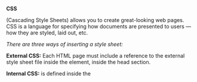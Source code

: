 **CSS**

(Cascading Style Sheets) allows you to create great-looking web pages.
CSS is a language for specifying how documents are presented to users — how they are styled, laid out, etc.

*There are three ways of inserting a style sheet:*

**External CSS:** Each HTML page must include a reference to the external style sheet file inside the <link> element, inside the head section.

**Internal CSS:** is defined inside the <style> element, inside the head section.

**Inline CSS:** to use inline styles, add the style attribute to the relevant element. The style attribute can contain any CSS property.

**The color property specifies the color of text:**
we can set it in three different ways:

-Set the text color with an RGB value

-Set the text color with an RGBA value

-Set the text color with a HEX value


Click here to find more about [What is CSS](https://developer.mozilla.org/en-US/docs/Learn/CSS/First_steps/What_is_CSS) 

Click here to find more about [How to add CSS](https://www.w3schools.com/css/css_howto.asp) 

Click here to find more about [CSS color](https://www.w3schools.com/cssref/pr_text_color.asp) 
